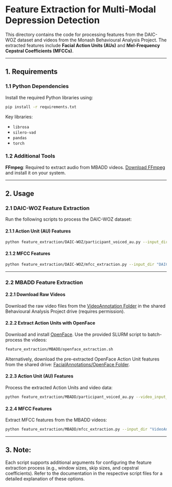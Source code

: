 # Feature Extraction for Multi-Modal Depression Detection

This directory contains the code for processing features from the DAIC-WOZ dataset and videos from the Monash Behavioural Analysis Project. The extracted features include **Facial Action Units (AUs)** and **Mel-Frequency Cepstral Coefficients (MFCCs)**.

---

## 1. Requirements

### 1.1 Python Dependencies

Install the required Python libraries using:

```bash
pip install -r requirements.txt
```

Key libraries:

* `librosa`
* `silero-vad`
* `pandas`
* `torch`

### 1.2 Additional Tools

**FFmpeg**: Required to extract audio from MBADD videos.
[Download FFmpeg](https://ffmpeg.org/download.html) and install it on your system.

---

## 2. Usage

### 2.1 DAIC-WOZ Feature Extraction

Run the following scripts to process the DAIC-WOZ dataset:

#### 2.1.1 Action Unit (AU) Features

```bash
python feature_extraction/DAIC-WOZ/participant_voiced_au.py --input_dir "DAIC-WOZ directory" --output_dir "Processed DAIC-WOZ output directory"
```

#### 2.1.2 MFCC Features

```bash
python feature_extraction/DAIC-WOZ/mfcc_extraction.py --input_dir "DAIC-WOZ directory" --output_dir "Processed DAIC-WOZ output directory"
```

---

### 2.2 MBADD Feature Extraction

#### 2.2.1 Download Raw Videos

Download the raw video files from the [VideoAnnotation Folder](https://drive.google.com/drive/folders/1BSbzVZ46BDftDJlMSCkltfxxnLWq-Seg?usp=drive_link) in the shared Behavioural Analysis Project drive (requires permission).

#### 2.2.2 Extract Action Units with OpenFace

Download and install [OpenFace](https://github.com/TadasBaltrusaitis/OpenFace). Use the provided SLURM script to batch-process the videos:

```bash
feature_extraction/MBADD/openface_extraction.sh
```

Alternatively, download the pre-extracted OpenFace Action Unit features from the shared drive:
[FacialAnnotations/OpenFace Folder](https://drive.google.com/drive/folders/1mvLR5iNH6MDI441564Rf_VoieWzv3DMl?usp=drive_link).

#### 2.2.3 Action Unit (AU) Features

Process the extracted Action Units and video data:

```bash
python feature_extraction/MBADD/participant_voiced_au.py --video_input_dir "VideoAnnotations directory" --au_input_dir "OpenFace features directory" --output_dir "Processed MBADD output directory"
```

#### 2.2.4 MFCC Features

Extract MFCC features from the MBADD videos:

```bash
python feature_extraction/MBADD/mfcc_extraction.py --input_dir "VideoAnnotations directory" --output_dir "Processed MBADD output directory"
```

---

## 3. Note:

Each script supports additional arguments for configuring the feature extraction process (e.g., window sizes, skip sizes, and cepstral coefficients). Refer to the documentation in the respective script files for a detailed explanation of these options.
